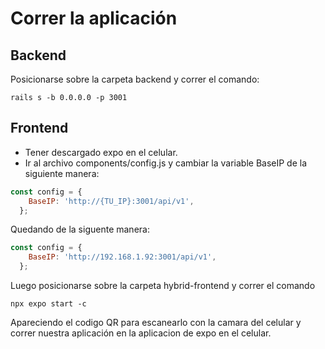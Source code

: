 # Correr la aplicación

## Backend

Posicionarse sobre la carpeta backend y correr el comando:
```shell
rails s -b 0.0.0.0 -p 3001
```

## Frontend

- Tener descargado expo en el celular.
- Ir al archivo components/config.js y cambiar la variable BaseIP de la siguiente manera:
```js
const config = {
    BaseIP: 'http://{TU_IP}:3001/api/v1',
  };
```
Quedando de la siguente manera:
```js
const config = {
    BaseIP: 'http://192.168.1.92:3001/api/v1',
  };
```
Luego posicionarse sobre la carpeta hybrid-frontend y correr el comando
```shell
npx expo start -c
```
Apareciendo el codigo QR para escanearlo con la camara del celular y correr nuestra aplicación en la aplicacion de expo en el celular.